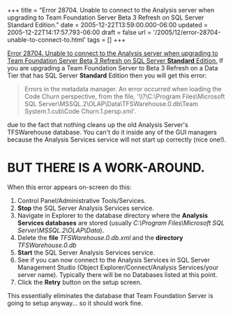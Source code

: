 +++
title = "Error 28704. Unable to connect to the Analysis server when upgrading to Team Foundation Server Beta 3 Refresh on SQL Server Standard Edition."
date = 2005-12-22T13:59:00.000-06:00
updated = 2005-12-22T14:17:57.793-06:00
draft = false
url = '/2005/12/error-28704-unable-to-connect-to.html'
tags = []
+++

[Error 28704. Unable to connect to the Analysis server when upgrading to Team Foundation Server Beta 3 Refresh on SQL Server **Standard** Edition.](http://forums.microsoft.com/MSDN/ShowPost.aspx?PostID=178427&SiteID=1) If you are upgrading a Team Foundation Server to Beta 3 Refresh on a Data Tier that has SQL Server **Standard** Edition then you will get this error:

> Errors in the metadata manager. An error occurred when loading the Code Churn perspective, from the file, '\\\\?\\C:\\Program Files\\Microsoft SQL Server\\MSSQL.2\\OLAP\\Data\\TFSWarehouse.0.db\\Team System.1.cub\\Code Churn.1.persp.xml'.

due to the fact that nothing cleans up the old Analysis Server's TFSWarehouse database. You can't do it inside any of the GUI managers because the Analysis Services service will not start up correctly (nice one!).

BUT THERE IS A WORK-AROUND.
===========================

When this error appears on-screen do this:

1.  Control Panel/Administrative Tools/Services.
2.  **Stop** the SQL Server Analysis Services service.
3.  Navigate in Explorer to the database directory where the **Analysis Services databases** are stored (usually _C:\\Program Files\\Microsoft SQL Server\\MSSQL.2\\OLAP\\Data_).
4.  Delete the **file** _TFSWarehouse.0.db.xml_ and the **directory** _TFSWarehouse.0.db_
5.  **Start** the SQL Server Analysis Services service.
6.  See if you can now connect to the Analysis Services in SQL Server Management Studio (Object Explorer/Connect/Analysis Services/your server name). Typically there will be no Databases listed at this point.
7.  Click the **Retry** button on the setup screen.

This essentially eliminates the database that Team Foundation Server is going to setup anyway... so it should work fine.
